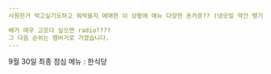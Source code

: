 ```yaml
---
시원한거 먹고싶기도하고 뭐먹을지 애매한 이 상황에 메뉴 다양한 돈카춘?? (냉모밀 약간 땡기긴하네요)

배가 매우 고프다 싶으면 radio???? 
그 다음 순위는 햄버거로 가겠습니다.
---
```


9월 30일 최종 점심 메뉴 : 한식당